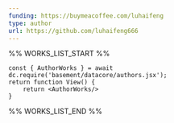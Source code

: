 ```yaml
---
funding: https://buymeacoffee.com/luhaifeng
type: author
url: https://github.com/luhaifeng666
---
```



%% WORKS_LIST_START %%

```datacorejsx
const { AuthorWorks } = await dc.require('basement/datacore/authors.jsx');
return function View() {
    return <AuthorWorks/>
}
```
%% WORKS_LIST_END %%